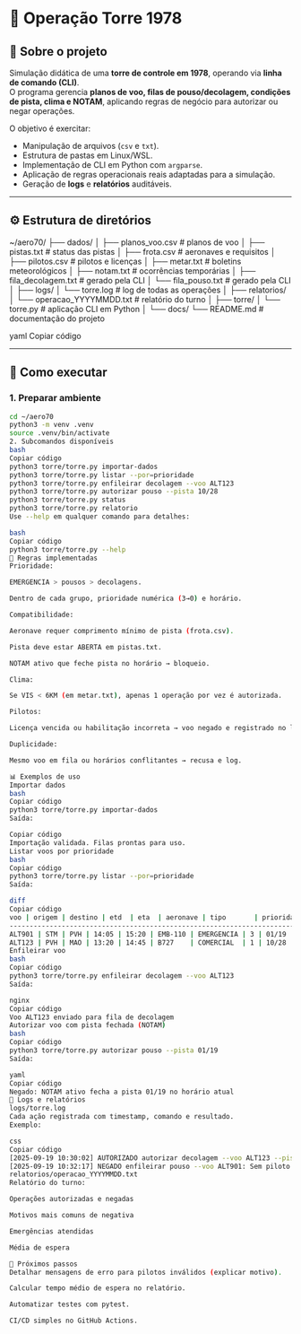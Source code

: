 # 🛫 Operação Torre 1978

## 📡 Sobre o projeto
Simulação didática de uma **torre de controle em 1978**, operando via **linha de comando (CLI)**.  
O programa gerencia **planos de voo, filas de pouso/decolagem, condições de pista, clima e NOTAM**, aplicando regras de negócio para autorizar ou negar operações.

O objetivo é exercitar:
- Manipulação de arquivos (`csv` e `txt`).
- Estrutura de pastas em Linux/WSL.
- Implementação de CLI em Python com `argparse`.
- Aplicação de regras operacionais reais adaptadas para a simulação.
- Geração de **logs** e **relatórios** auditáveis.

---

## ⚙️ Estrutura de diretórios

~/aero70/
├── dados/
│ ├── planos_voo.csv # planos de voo
│ ├── pistas.txt # status das pistas
│ ├── frota.csv # aeronaves e requisitos
│ ├── pilotos.csv # pilotos e licenças
│ ├── metar.txt # boletins meteorológicos
│ ├── notam.txt # ocorrências temporárias
│ ├── fila_decolagem.txt # gerado pela CLI
│ └── fila_pouso.txt # gerado pela CLI
│
├── logs/
│ └── torre.log # log de todas as operações
│
├── relatorios/
│ └── operacao_YYYYMMDD.txt # relatório do turno
│
├── torre/
│ └── torre.py # aplicação CLI em Python
│
└── docs/
└── README.md # documentação do projeto

yaml
Copiar código

---

## 🚀 Como executar

### 1. Preparar ambiente
```bash
cd ~/aero70
python3 -m venv .venv
source .venv/bin/activate
2. Subcomandos disponíveis
bash
Copiar código
python3 torre/torre.py importar-dados
python3 torre/torre.py listar --por=prioridade
python3 torre/torre.py enfileirar decolagem --voo ALT123
python3 torre/torre.py autorizar pouso --pista 10/28
python3 torre/torre.py status
python3 torre/torre.py relatorio
Use --help em qualquer comando para detalhes:

bash
Copiar código
python3 torre/torre.py --help
📑 Regras implementadas
Prioridade:

EMERGENCIA > pousos > decolagens.

Dentro de cada grupo, prioridade numérica (3→0) e horário.

Compatibilidade:

Aeronave requer comprimento mínimo de pista (frota.csv).

Pista deve estar ABERTA em pistas.txt.

NOTAM ativo que feche pista no horário → bloqueio.

Clima:

Se VIS < 6KM (em metar.txt), apenas 1 operação por vez é autorizada.

Pilotos:

Licença vencida ou habilitação incorreta → voo negado e registrado no log.

Duplicidade:

Mesmo voo em fila ou horários conflitantes → recusa e log.

📊 Exemplos de uso
Importar dados
bash
Copiar código
python3 torre/torre.py importar-dados
Saída:

Copiar código
Importação validada. Filas prontas para uso.
Listar voos por prioridade
bash
Copiar código
python3 torre/torre.py listar --por=prioridade
Saída:

diff
Copiar código
voo | origem | destino | etd  | eta  | aeronave | tipo       | prioridade | pista_pref
------------------------------------------------------------------------------------
ALT901 | STM | PVH | 14:05 | 15:20 | EMB-110 | EMERGENCIA | 3 | 01/19
ALT123 | PVH | MAO | 13:20 | 14:45 | B727    | COMERCIAL  | 1 | 10/28
Enfileirar voo
bash
Copiar código
python3 torre/torre.py enfileirar decolagem --voo ALT123
Saída:

nginx
Copiar código
Voo ALT123 enviado para fila de decolagem
Autorizar voo com pista fechada (NOTAM)
bash
Copiar código
python3 torre/torre.py autorizar pouso --pista 01/19
Saída:

yaml
Copiar código
Negado: NOTAM ativo fecha a pista 01/19 no horário atual
📝 Logs e relatórios
logs/torre.log
Cada ação registrada com timestamp, comando e resultado.
Exemplo:

css
Copiar código
[2025-09-19 10:30:02] AUTORIZADO autorizar decolagem --voo ALT123 --pista 10/28
[2025-09-19 10:32:17] NEGADO enfileirar pouso --voo ALT901: Sem piloto válido
relatorios/operacao_YYYYMMDD.txt
Relatório do turno:

Operações autorizadas e negadas

Motivos mais comuns de negativa

Emergências atendidas

Média de espera

📌 Próximos passos
Detalhar mensagens de erro para pilotos inválidos (explicar motivo).

Calcular tempo médio de espera no relatório.

Automatizar testes com pytest.

CI/CD simples no GitHub Actions.


